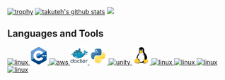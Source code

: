 [![trophy](https://github-profile-trophy.vercel.app/?username=takuteh)](https://github.com/ryo-ma/github-profile-trophy)
[![takuteh's github stats](https://github-readme-stats.vercel.app/api?username=takuteh&hide=contribs&count_private=true&show_icons=true&theme=tokyonight)](https://github.com/takuteh/)
![](https://github-readme-stats.vercel.app/api/top-langs?username=takuteh&show_icons=true&locale=en&layout=compact)
## Languages and Tools
<a href="https://learn.microsoft.com/ja-jp/cpp/c-language/c-language-reference?view=msvc-170/" target="_blank" rel="noreferrer"> 
    <img src="https://e7.pngegg.com/pngimages/724/306/png-clipart-c-logo-c-programming-language-icon-letter-c-blue-logo-thumbnail.png" alt="linux" width="40" height="40"/>
</a>
<a href="https://www.w3schools.com/cpp/" target="_blank" rel="noreferrer"> 
    <img src="https://raw.githubusercontent.com/devicons/devicon/master/icons/cplusplus/cplusplus-original.svg" alt="cplusplus" width="40" height="40"/> 
</a>       
<a href="https://www.android.com/" target="_blank" rel="noreferrer"> 
    <img src="https://encrypted-tbn0.gstatic.com/images?q=tbn:ANd9GcRqK_Ky_IkU3gR-XdQK9A-HYqqI4RAr3w26MA&usqp=CAU" alt="aws" width="40" height="40"/> 
</a> 
  <a href="https://www.docker.com/" target="_blank" rel="noreferrer"> 
    <img src="https://raw.githubusercontent.com/devicons/devicon/master/icons/docker/docker-original-wordmark.svg" alt="docker" width="40" height="40"/> 
</a>
  <a href="https://www.python.org" target="_blank" rel="noreferrer"> 
    <img src="https://raw.githubusercontent.com/devicons/devicon/master/icons/python/python-original.svg" alt="python" width="40" height="40"/> 
  </a> 
    <a href="https://unity.com/" target="_blank" rel="noreferrer"> 
    <img src="https://www.vectorlogo.zone/logos/unity3d/unity3d-icon.svg" alt="unity" width="40" height="40"/> 
  </a> 
    <a href="https://www.linux.org/" target="_blank" rel="noreferrer"> 
    <img src="https://raw.githubusercontent.com/devicons/devicon/master/icons/linux/linux-original.svg" alt="linux" width="40" height="40"/>
    </a>
    <a href="https://learn.microsoft.com/ja-jp/dotnet/csharp/tour-of-csharp/" target="_blank" rel="noreferrer"> 
    <img src="https://static.wikia.nocookie.net/kaos7003/images/3/3f/C-Logo-1.jpg/revision/latest?cb=20160717020547" alt="linux" width="40" height="40"/>
    </a>
    <a href="https://learn.microsoft.com/ja-jp/office/vba/api/overview/excel" target="_blank" rel="noreferrer"> 
    <img src="https://encrypted-tbn0.gstatic.com/images?q=tbn:ANd9GcS4Isu5YV8FCwA4mBZS_KrFqppbPIs8reyw6MHOY-IalLM60eBnt_oTWZ1gxq2VCvr_t0w&usqp=CAU" alt="linux" width="40" height="40"/>
    </a>
    <a href="https://www.autodesk.co.jp/products/fusion-360/overview?term=1-YEAR&tab=subscription" target="_blank" rel="noreferrer"> 
    <img src="https://bridgesfact.com/wp-content/uploads/2022/05/f6817e1d99802e9274bea73f50787e15.jpg" alt="linux" width="40" height="40"/>
    </a>
    <a href="https://www.autodesk.co.jp/products/fusion-360/overview?term=1-YEAR&tab=subscription" target="_blank" rel="noreferrer"> 
    <img src="https://avatars.githubusercontent.com/u/30162381?s=200&v=4" alt="linux" width="40" height="40"/>
    </a>
